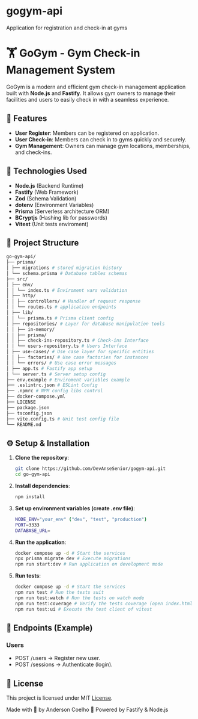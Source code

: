 # gogym-api
Application for registration and check-in at gyms
# 🏋️ GoGym - Gym Check-in Management System

GoGym is a modern and efficient gym check-in management application built with **Node.js** and **Fastify**. It allows gym owners to manage their facilities and users to easily check in with a seamless experience.

## 🚀 Features

- **User Register**: Members can be registered on application.
- **User Check-in**: Members can check in to gyms quickly and securely.
- **Gym Management**: Owners can manage gym locations, memberships, and check-ins.

## 🔧 Technologies Used

- **Node.js** (Backend Runtime)
- **Fastify** (Web Framework)
- **Zod** (Schema Validation)
- **dotenv** (Environment Variables)
- **Prisma** (Serverless architecture ORM)
- **BCryptjs** (Hashing lib for passwords)
- **Vitest** (Unit tests enviroment)

## 📂 Project Structure
```bash
go-gym-api/
├── prisma/
│ ├── migrations # stored migration history
│ └── schema.prisma # Database tables schemas
├── src/
│ ├── env/
│ │ └── index.ts # Enviroment vars validation
│ ├── http/
│ │ ├── controllers/ # Handler of request response
│ │ └── routes.ts # application endpoints
│ ├── lib/
│ │ └── prisma.ts # Prisma client config
│ ├── repositories/ # Layer for database manipulation tools
│ │ ├── in-memory/
│ │ ├── prisma/
│ │ ├── check-ins-repository.ts # Check-ins Interface
│ │ └── users-repository.ts # Users Interface
│ ├── use-cases/ # Use case layer for specific entities
│ │ ├── factories/ # Use case factories for instances
│ │ └── errors/ # Use case error messages
│ ├── app.ts # Fastify app setup
│ └── server.ts # Server setup config
├── env.example # Enviroment variables example
├── .eslintrc.json # ESLint Config
├── .npmrc # NPM config libs control
├── docker-compose.yml
├── LICENSE
├── package.json
├── tsconfig.json
├── vite.config.ts # Unit test config file
└── README.md
```

## ⚙️ Setup & Installation

1. **Clone the repository**:
   ```bash
   git clone https://github.com/DevAnseSenior/gogym-api.git
   cd go-gym-api
   ```

2. **Install dependencies**:
    ```bash
   npm install
   ```
   
3. **Set up environment variables (create *.env* file)**:
    ```bash
    NODE_ENV="your_env" ("dev", "test", "production")
    PORT=3333
    DATABASE_URL=
   ```
   
4. **Run the application**:
    ```bash
    docker compose up -d # Start the services
    npx prisma migrate dev # Execute migrations
    npm run start:dev # Run application on development mode
    ```
   
5. **Run tests**:
    ```bash
    docker compose up -d # Start the services
    npm run test # Run the tests suit
    npm run test:watch # Run the tests on watch mode
    npm run test:coverage # Verify the tests coverage (open index.html from dir coverage/)
    npm run test:ui # Execute the test client of vitest
    ```

## 📌 Endpoints (Example)
### Users
- POST /users → Register new user.
- POST /sessions → Authenticate (login).

## 📄 License
This project is licensed under MIT [License](./LICENSE).

Made with 💪 by Anderson Coelho
🚀 Powered by Fastify & Node.js